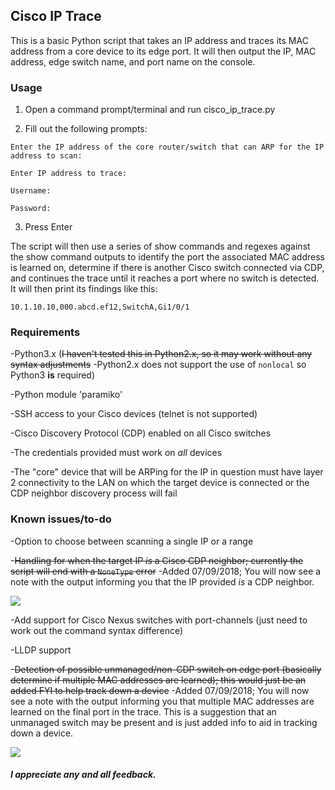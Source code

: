 ## Cisco IP Trace

This is a basic Python script that takes an IP address and traces its MAC address from a core device to its edge port. It will then output the IP, MAC address, edge switch name, and port name on the console.

### Usage

1. Open a command prompt/terminal and run cisco_ip_trace.py 

2. Fill out the following prompts:

```
Enter the IP address of the core router/switch that can ARP for the IP address to scan:

Enter IP address to trace:

Username:

Password:
```

3. Press Enter

The script will then use a series of show commands and regexes against the show command outputs to identify the port the associated MAC address is learned on, determine if there is another Cisco switch connected via CDP, and continues the trace until it reaches a port where no switch is detected. It will then print its findings like this:

`10.1.10.10,000.abcd.ef12,SwitchA,Gi1/0/1`

### Requirements

-Python3.x (~~I haven't tested this in Python2.x, so it may work without any syntax adjustments~~ -Python2.x does not support the use of `nonlocal` so Python3 **is** required)

-Python module 'paramiko'

-SSH access to your Cisco devices (telnet is not supported)

-Cisco Discovery Protocol (CDP) enabled on all Cisco switches 

-The credentials provided must work on *all* devices

-The "core" device that will be ARPing for the IP in question must have layer 2 connectivity to the LAN on which the target device is connected or the CDP neighbor discovery process will fail

### Known issues/to-do

-Option to choose between scanning a single IP or a range

-~~Handling for when the target IP *is* a Cisco CDP neighbor; currently the script will end with a `NoneType` error~~ -Added 07/09/2018; You will now see a note with the output informing you that the IP provided *is* a CDP neighbor.

![](https://i.imgur.com/60UzltA.png)

-Add support for Cisco Nexus switches with port-channels (just need to work out the command syntax difference)

-LLDP support

-~~Detection of possible unmanaged/non-CDP switch on edge port (basically determine if multiple MAC addresses are learned); this would just be an added FYI to help track down a device~~ -Added 07/09/2018; You will now see a note with the output informing you that multiple MAC addresses are learned on the final port in the trace. This is a suggestion that an unmanaged switch may be present and is just added info to aid in tracking down a device.

![](https://i.imgur.com/o9PjpOE.png)


##### I appreciate any and all feedback.
